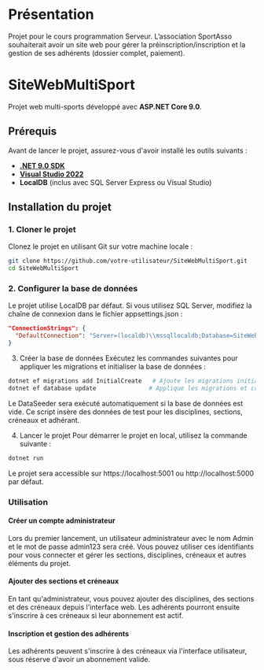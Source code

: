 # Présentation

Projet pour le cours programmation Serveur.
L’association SportAsso souhaiterait avoir un site web pour gérer la préinscription/inscription et la gestion de ses adhérents (dossier complet, paiement).

# SiteWebMultiSport

Projet web multi-sports développé avec **ASP.NET Core 9.0**.

## Prérequis

Avant de lancer le projet, assurez-vous d'avoir installé les outils suivants :

- [**.NET 9.0 SDK**](https://dotnet.microsoft.com/download)
- [**Visual Studio 2022**](https://visualstudio.microsoft.com/downloads/)
- **LocalDB** (inclus avec SQL Server Express ou Visual Studio)

## Installation du projet

### 1. Cloner le projet

Clonez le projet en utilisant Git sur votre machine locale :

```bash
git clone https://github.com/votre-utilisateur/SiteWebMultiSport.git
cd SiteWebMultiSport
```

### 2. Configurer la base de données
Le projet utilise LocalDB par défaut. Si vous utilisez SQL Server, modifiez la chaîne de connexion dans le fichier appsettings.json :

```json
"ConnectionStrings": {
  "DefaultConnection": "Server=(localdb)\\mssqllocaldb;Database=SiteWebMultiSport;Trusted_Connection=True;"
}
```
3. Créer la base de données
Exécutez les commandes suivantes pour appliquer les migrations et initialiser la base de données :

```bash
dotnet ef migrations add InitialCreate   # Ajoute les migrations initiales
dotnet ef database update               # Applique les migrations et crée la base de données
```
Le DataSeeder sera exécuté automatiquement si la base de données est vide. Ce script insère des données de test pour les disciplines, sections, créneaux et adhérant.

4. Lancer le projet
Pour démarrer le projet en local, utilisez la commande suivante :

```bash
dotnet run
```
Le projet sera accessible sur https://localhost:5001 ou http://localhost:5000 par défaut.

### Utilisation
#### Créer un compte administrateur
Lors du premier lancement, un utilisateur administrateur avec le nom Admin et le mot de passe admin123 sera créé. Vous pouvez utiliser ces identifiants pour vous connecter et gérer les sections, disciplines, créneaux et autres éléments du projet.

#### Ajouter des sections et créneaux
En tant qu'administrateur, vous pouvez ajouter des disciplines, des sections et des créneaux depuis l'interface web. Les adhérents pourront ensuite s'inscrire à ces créneaux si leur abonnement est actif.

#### Inscription et gestion des adhérents
Les adhérents peuvent s'inscrire à des créneaux via l'interface utilisateur, sous réserve d'avoir un abonnement valide.

